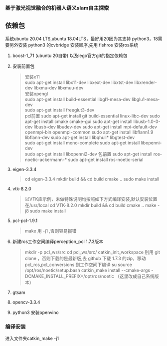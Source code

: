 ### 基于激光视觉融合的机器人语义slam自主探索

## 依赖包
系统ubuntu 20.04 LTS,ubuntu 18.04LTS，最好用20因为其支持 python3，18需要另外安装 python3 的cvbridge
安装顺序,先用 fishros 安装ros系统
1. boost-1_71 (ubuntu 20自带) 以及lego官方git的指定依赖包
2. 安装前置包
   >安装x11<br/>
   sudo apt-get install libx11-dev libxext-dev libxtst-dev libxrender-dev libxmu-dev libxmuu-dev<br/>
   安装opengl<br/>
   sudo apt-get install build-essential libgl1-mesa-dev libglu1-mesa-dev<br/>
   sudo apt-get install freeglut3-dev<br/>
   pcl前置
   sudo apt-get install git build-essential linux-libc-dev
   sudo apt-get install cmake cmake-gui
   sudo apt-get install libusb-1.0-0-dev libusb-dev libudev-dev
   sudo apt-get install mpi-default-dev openmpi-bin openmpi-common
   sudo apt-get install libflann1.9 libflann-dev
   sudo apt-get install libqhull* libgtest-dev  
   sudo apt-get install mono-complete
   sudo apt-get install libopenni-dev   
   sudo apt-get install libopenni2-dev
   包前置
   sudo apt-get install ros-noetic-ackermann-*
   sudo apt-get install ros-noetic-serial
3. eigen-3.3.4
   >cd eigen-3.3.4
   mkdir build && cd build
   cmake ..
   sudo make install
4. vtk-8.2.0
   >以VTK库示例，未做特殊说明均按照如下方式编译安装,默认安装位置在/usr/local
   cd VTK-8.2.0
   mkdir build && cd build
   cmake ..
   make -j8
   sudo make install
5. pcl-pcl-1.9.1
   > make 用 -j1 ,否则容易报错
6. 新建ros工作空间编译perception_pcl 1.7.3版本
   >mkdir -p pcl_ws/src
   cd pcl_ws/src/
   catkin_init_workspace
   别用 git clone ，否则下载的是最新版,去 github 下载 1.7.3 的zip，移动 pcl_ros,pcl_conversions 到工作空间下编译
   su
   source /opt/ros/noetic/setup.bash
   catkin_make install --cmake-args -DCMAKE_INSTALL_PREFIX=/opt/ros/noetic （这里改成自己系统版本） 


7. gtsam
8. opencv-3.3.4
9.  python3 安装openvino


### 编译安装
进入文件夹catkin_make -j1